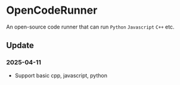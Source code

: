 # OpenCodeRunner
An open-source code runner that can run `Python` `Javascript` `C++` etc.

## Update

### 2025-04-11
- Support basic cpp, javascript, python
